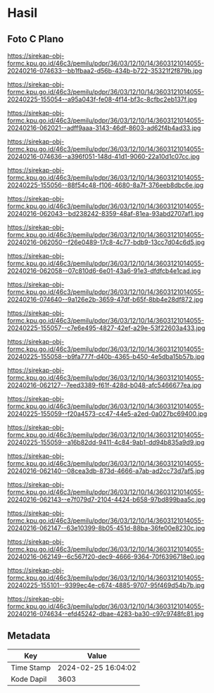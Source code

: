 # Hasil

## Foto C Plano

https://sirekap-obj-formc.kpu.go.id/46c3/pemilu/pdpr/36/03/12/10/14/3603121014055-20240216-074633--bb1fbaa2-d56b-434b-b722-35321f2f879b.jpg

https://sirekap-obj-formc.kpu.go.id/46c3/pemilu/pdpr/36/03/12/10/14/3603121014055-20240225-155054--a95a043f-fe08-4f14-bf3c-8cfbc2eb137f.jpg

https://sirekap-obj-formc.kpu.go.id/46c3/pemilu/pdpr/36/03/12/10/14/3603121014055-20240216-062021--adff9aaa-3143-46df-8603-ad62f4b4ad33.jpg

https://sirekap-obj-formc.kpu.go.id/46c3/pemilu/pdpr/36/03/12/10/14/3603121014055-20240216-074636--a396f051-148d-41d1-9060-22a10d1c07cc.jpg

https://sirekap-obj-formc.kpu.go.id/46c3/pemilu/pdpr/36/03/12/10/14/3603121014055-20240225-155056--88f54c48-f106-4680-8a7f-376eeb8dbc6e.jpg

https://sirekap-obj-formc.kpu.go.id/46c3/pemilu/pdpr/36/03/12/10/14/3603121014055-20240216-062043--bd238242-8359-48af-81ea-93abd2707af1.jpg

https://sirekap-obj-formc.kpu.go.id/46c3/pemilu/pdpr/36/03/12/10/14/3603121014055-20240216-062050--f26e0489-17c8-4c77-bdb9-13cc7d04c6d5.jpg

https://sirekap-obj-formc.kpu.go.id/46c3/pemilu/pdpr/36/03/12/10/14/3603121014055-20240216-062058--07c810d6-6e01-43a6-91e3-dfdfcb4e1cad.jpg

https://sirekap-obj-formc.kpu.go.id/46c3/pemilu/pdpr/36/03/12/10/14/3603121014055-20240216-074640--9a126e2b-3659-47df-b65f-8bb4e28df872.jpg

https://sirekap-obj-formc.kpu.go.id/46c3/pemilu/pdpr/36/03/12/10/14/3603121014055-20240225-155057--c7e6e495-4827-42ef-a29e-53f22603a433.jpg

https://sirekap-obj-formc.kpu.go.id/46c3/pemilu/pdpr/36/03/12/10/14/3603121014055-20240225-155058--b9fa777f-d40b-4365-b450-4e5dba15b57b.jpg

https://sirekap-obj-formc.kpu.go.id/46c3/pemilu/pdpr/36/03/12/10/14/3603121014055-20240216-062127--7eed3389-f61f-428d-b048-afc5466677ea.jpg

https://sirekap-obj-formc.kpu.go.id/46c3/pemilu/pdpr/36/03/12/10/14/3603121014055-20240225-155059--f20a4573-cc47-44e5-a2ed-0a027bc69400.jpg

https://sirekap-obj-formc.kpu.go.id/46c3/pemilu/pdpr/36/03/12/10/14/3603121014055-20240225-155059--a16b82dd-9411-4c84-9ab1-dd94b835a9d9.jpg

https://sirekap-obj-formc.kpu.go.id/46c3/pemilu/pdpr/36/03/12/10/14/3603121014055-20240216-062140--08cea3db-873d-4666-a7ab-ad2cc73d7af5.jpg

https://sirekap-obj-formc.kpu.go.id/46c3/pemilu/pdpr/36/03/12/10/14/3603121014055-20240216-062143--e7f079d7-2104-4424-b658-97bd899baa5c.jpg

https://sirekap-obj-formc.kpu.go.id/46c3/pemilu/pdpr/36/03/12/10/14/3603121014055-20240216-062147--63e10399-8b05-451d-88ba-36fe00e8230c.jpg

https://sirekap-obj-formc.kpu.go.id/46c3/pemilu/pdpr/36/03/12/10/14/3603121014055-20240216-062149--6c567f20-dec9-4666-9364-70f6396718e0.jpg

https://sirekap-obj-formc.kpu.go.id/46c3/pemilu/pdpr/36/03/12/10/14/3603121014055-20240225-155101--9399ec4e-c674-4885-9707-95f469d54b7b.jpg

https://sirekap-obj-formc.kpu.go.id/46c3/pemilu/pdpr/36/03/12/10/14/3603121014055-20240216-074634--efd45242-dbae-4283-ba30-c97c9748fc81.jpg


## Metadata

| Key        | Value               |
| ---------- | ------------------- |
| Time Stamp | 2024-02-25 16:04:02 |
| Kode Dapil | 3603                |



